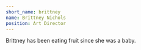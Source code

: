 ```yaml
---
short_name: brittney
name: Brittney Nichols
position: Art Director
---
```

Brittney has been eating fruit since she was a baby.